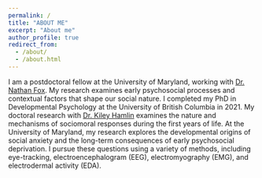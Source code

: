 ```yaml
---
permalink: /
title: "ABOUT ME"
excerpt: "About me"
author_profile: true
redirect_from: 
  - /about/
  - /about.html
---
```

I am a postdoctoral fellow at the University of Maryland, working with [Dr. Nathan Fox](https://nacs.umd.edu/facultyprofile/fox/nathan). My research examines early psychosocial processes and contextual factors that shape our social nature. I completed my PhD in Developmental Psychology at the University of British Columbia in 2021. My doctoral research with [Dr. Kiley Hamlin](https://psych.ubc.ca/profile/kiley-hamlin/) examines the nature and mechanisms of sociomoral responses during the first years of life. At the University of Maryland, my research explores the developmental origins of social anxiety and the long-term consequences of early psychosocial deprivation. I pursue these questions using a variety of methods, including eye-tracking, electroencephalogram (EEG), electromyography (EMG), and electrodermal activity (EDA).
